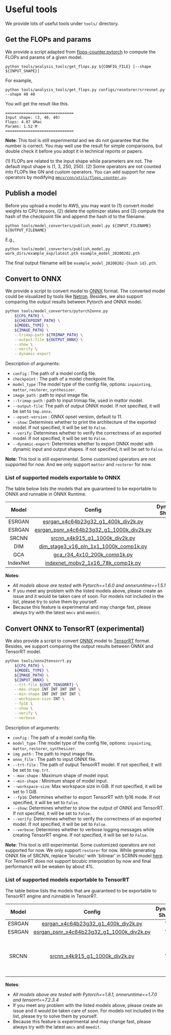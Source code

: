 # Useful tools

We provide lots of useful tools under `tools/` directory.

## Get the FLOPs and params

We provide a script adapted from [flops-counter.pytorch](https://github.com/sovrasov/flops-counter.pytorch) to compute the FLOPs and params of a given model.

```shell
python tools/analysis_tools/get_flops.py ${CONFIG_FILE} [--shape ${INPUT_SHAPE}]
```

For example,

```shell
python tools/analysis_tools/get_flops.py configs/resotorer/srresnet.py --shape 40 40
```

You will get the result like this.

```
==============================
Input shape: (3, 40, 40)
Flops: 4.07 GMac
Params: 1.52 M
==============================
```

**Note**: This tool is still experimental and we do not guarantee that the number is correct. You may well use the result for simple comparisons, but double check it before you adopt it in technical reports or papers.

(1) FLOPs are related to the input shape while parameters are not. The default input shape is (1, 3, 250, 250).
(2) Some operators are not counted into FLOPs like GN and custom operators.
You can add support for new operators by modifying [`mmcv/cnn/utils/flops_counter.py`](https://github.com/open-mmlab/mmcv/blob/master/mmcv/cnn/utils/flops_counter.py).

## Publish a model

Before you upload a model to AWS, you may want to
(1) convert model weights to CPU tensors, (2) delete the optimizer states and
(3) compute the hash of the checkpoint file and append the hash id to the filename.

```shell
python tools/model_converters/publish_model.py ${INPUT_FILENAME} ${OUTPUT_FILENAME}
```

E.g.,

```shell
python tools/model_converters/publish_model.py work_dirs/example_exp/latest.pth example_model_20200202.pth
```

The final output filename will be `example_model_20200202-{hash id}.pth`.

## Convert to ONNX

We provide a script to convert model to [ONNX](https://github.com/onnx/onnx) format. The converted model could be visualized by tools like [Netron](https://github.com/lutzroeder/netron). Besides, we also support comparing the output results between Pytorch and ONNX model.

```bash
python tools/model_converters/pytorch2onnx.py
    ${CFG_PATH} \
    ${CHECKPOINT_PATH} \
    ${MODEL_TYPE} \
    ${IMAGE_PATH} \
    --trimap-path ${TRIMAP_PATH} \
    --output-file ${OUTPUT_ONNX} \
    --show \
    --verify \
    --dynamic-export
```

Description of arguments:

- `config` : The path of a model config file.
- `checkpoint` : The path of a model checkpoint file.
- `model_type` :The model type of the config file, options: `inpainting`, `mattor`, `restorer`, `synthesizer`.
- `image_path` : path to input image file.
- `--trimap-path` : path to input trimap file, used in mattor model.
- `--output-file`: The path of output ONNX model. If not specified, it will be set to `tmp.onnx`.
- `--opset-version` : ONNX opset version, default to 11.
- `--show`: Determines whether to print the architecture of the exported model. If not specified, it will be set to `False`.
- `--verify`: Determines whether to verify the correctness of an exported model. If not specified, it will be set to `False`.
- `--dynamic-export`: Determines whether to export ONNX model with dynamic input and output shapes. If not specified, it will be set to `False`.

**Note**: This tool is still experimental. Some customized operators are not supported for now. And we only support `mattor` and `restorer` for now.

### List of supported models exportable to ONNX

The table below lists the models that are guaranteed to be exportable to ONNX and runnable in ONNX Runtime.

|  Model   |                                                                               Config                                                                                | Dynamic Shape | Batch Inference | Note |
| :------: | :-----------------------------------------------------------------------------------------------------------------------------------------------------------------: | :-----------: | :-------------: | :--: |
|  ESRGAN  |       [esrgan_x4c64b23g32_g1_400k_div2k.py](https://github.com/open-mmlab/mmediting/blob/master/configs/restorers/esrgan/esrgan_x4c64b23g32_g1_400k_div2k.py)       |       Y       |        Y        |      |
|  ESRGAN  | [esrgan_psnr_x4c64b23g32_g1_1000k_div2k.py](https://github.com/open-mmlab/mmediting/blob/master/configs/restorers/esrgan/esrgan_psnr_x4c64b23g32_g1_1000k_div2k.py) |       Y       |        Y        |      |
|  SRCNN   |            [srcnn_x4k915_g1_1000k_div2k.py](https://github.com/open-mmlab/mmediting/blob/master/configs/restorers/srcnn/srcnn_x4k915_g1_1000k_div2k.py)             |       Y       |        Y        |      |
|   DIM    |          [dim_stage3_v16_pln_1x1_1000k_comp1k.py](https://github.com/open-mmlab/mmediting/blob/master/configs/dim/dim_stage3_v16_pln_1x1_1000k_comp1k.py)           |       Y       |        Y        |      |
|   GCA    |                     [gca_r34_4x10_200k_comp1k.py](https://github.com/open-mmlab/mmediting/blob/master/configs/gca/gca_r34_4x10_200k_comp1k.py)                      |       N       |        Y        |      |
| IndexNet |             [indexnet_mobv2_1x16_78k_comp1k.py](https://github.com/open-mmlab/mmediting/blob/master/configs/indexnet/indexnet_mobv2_1x16_78k_comp1k.py)             |       Y       |        Y        |      |

**Notes**:

- *All models above are tested with Pytorch==1.6.0 and onnxruntime==1.5.1*
- If you meet any problem with the listed models above, please create an issue and it would be taken care of soon. For models not included in the list, please try to solve them by yourself.
- Because this feature is experimental and may change fast, please always try with the latest `mmcv` and `mmedit`.

## Convert ONNX to TensorRT (experimental)

We also provide a script to convert [ONNX](https://github.com/onnx/onnx) model to [TensorRT](https://github.com/NVIDIA/TensorRT) format. Besides, we support comparing the output results between ONNX and TensorRT model.

```bash
python tools/onnx2tensorrt.py
    ${CFG_PATH} \
    ${MODEL_TYPE} \
    ${IMAGE_PATH} \
    ${INPUT_ONNX} \
    --trt-file ${OUT_TENSORRT} \
    --max-shape INT INT INT INT \
    --min-shape INT INT INT INT \
    --workspace-size INT \
    --fp16 \
    --show \
    --verify \
    --verbose
```

Description of arguments:

- `config` : The path of a model config file.
- `model_type` :The model type of the config file, options: `inpainting`, `mattor`, `restorer`, `synthesizer`.
- `img_path` : The path to input image file.
- `onnx_file` : The path to input ONNX file.
- `--trt-file` : The path of output TensorRT model. If not specified, it will be set to `tmp.trt`.
- `--max-shape` : Maximum shape of model input.
- `--min-shape` : Minimum shape of model input.
- `--workspace-size`: Max workspace size in GiB. If not specified, it will be set to 1 GiB.
- `--fp16`: Determines whether to export TensorRT with fp16 mode. If not specified, it will be set to `False`.
- `--show`: Determines whether to show the output of ONNX and TensorRT. If not specified, it will be set to `False`.
- `--verify`: Determines whether to verify the correctness of an exported model. If not specified, it will be set to `False`.
- `--verbose`: Determines whether to verbose logging messages while creating TensorRT engine. If not specified, it will be set to `False`.

**Note**: This tool is still experimental. Some customized operators are not supported for now. We only support `restorer` for now. While generating ONNX file of SRCNN, replace 'bicubic' with 'bilinear' in SCRNN model [here](https://github.com/open-mmlab/mmediting/blob/764e6065e315b7d0033762038fcbf0bb1c570d4d/mmedit/models/backbones/sr_backbones/srcnn.py#L40). For TensorRT does not support bicubic interpolation by now and final performance will be weaken by about 4%.

### List of supported models exportable to TensorRT

The table below lists the models that are guaranteed to be exportable to TensorRT engine and runnable in TensorRT.

| Model  |                                                                               Config                                                                                | Dynamic Shape | Batch Inference |                         Note                          |
| :----: | :-----------------------------------------------------------------------------------------------------------------------------------------------------------------: | :-----------: | :-------------: | :---------------------------------------------------: |
| ESRGAN |       [esrgan_x4c64b23g32_g1_400k_div2k.py](https://github.com/open-mmlab/mmediting/blob/master/configs/restorers/esrgan/esrgan_x4c64b23g32_g1_400k_div2k.py)       |       Y       |        Y        |                                                       |
| ESRGAN | [esrgan_psnr_x4c64b23g32_g1_1000k_div2k.py](https://github.com/open-mmlab/mmediting/blob/master/configs/restorers/esrgan/esrgan_psnr_x4c64b23g32_g1_1000k_div2k.py) |       Y       |        Y        |                                                       |
| SRCNN  |            [srcnn_x4k915_g1_1000k_div2k.py](https://github.com/open-mmlab/mmediting/blob/master/configs/restorers/srcnn/srcnn_x4k915_g1_1000k_div2k.py)             |       Y       |        Y        | 'bicubic' upsampling must be replaced with 'bilinear' |

**Notes**:

- *All models above are tested with Pytorch==1.8.1,  onnxruntime==1.7.0 and tensorrt==7.2.3.4*
- If you meet any problem with the listed models above, please create an issue and it would be taken care of soon. For models not included in the list, please try to solve them by yourself.
- Because this feature is experimental and may change fast, please always try with the latest `mmcv` and `mmedit`.
